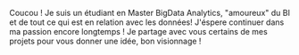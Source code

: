 Coucou !
Je suis un étudiant en Master BigData Analytics, "amoureux" du BI et de tout ce qui est en relation avec les données!
J'éspere continuer dans ma passion encore longtemps !
Je partage avec vous certains de mes projets pour vous donner une idée, bon visionnage !
